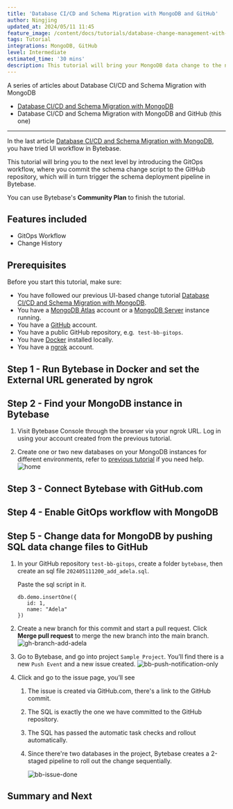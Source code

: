 ```yaml
---
title: 'Database CI/CD and Schema Migration with MongoDB and GitHub'
author: Ningjing
updated_at: 2024/05/11 11:45
feature_image: /content/docs/tutorials/database-change-management-with-mongodb-and-github/feature-image.webp
tags: Tutorial
integrations: MongoDB, GitHub
level: Intermediate
estimated_time: '30 mins'
description: This tutorial will bring your MongoDB data change to the next level by introducing the GitOps workflow, where you commit data change script to the GitHub repository, which will in turn trigger the data change pipeline in Bytebase.
---
```


A series of articles about Database CI/CD and Schema Migration with MongoDB

- [Database CI/CD and Schema Migration with MongoDB](/docs/tutorials/database-change-management-with-mongodb)
- Database CI/CD and Schema Migration with MongoDB and GitHub (this one)

---

In the last article [Database CI/CD and Schema Migration with MongoDB](/docs/tutorials/database-change-management-with-mongodb), you have tried UI workflow in Bytebase.

This tutorial will bring you to the next level by introducing the GitOps workflow, where you commit the schema change script to the GitHub repository, which will in turn trigger the schema deployment pipeline in Bytebase.

You can use Bytebase's **Community Plan** to finish the tutorial.

## Features included

- GitOps Workflow
- Change History

## Prerequisites

Before you start this tutorial, make sure:

- You have followed our previous UI-based change tutorial [Database CI/CD and Schema Migration with MongoDB](/docs/tutorials/database-change-management-with-mongodb).
- You have a [MongoDB Atlas](https://cloud.mongodb.com) account or a [MongoDB Server](https://www.mongodb.com/try/download/community) instance running.
- You have a [GitHub](https://github.com/) account.
- You have a public GitHub repository, e.g.  `test-bb-gitops`.
- You have [Docker](https://www.docker.com/) installed locally.
- You have a [ngrok](http://ngrok.com) account.

## Step 1 - Run Bytebase in Docker and set the External URL generated by ngrok

<IncludeBlock url="/docs/get-started/install/vcs-with-ngrok"></IncludeBlock>

## Step 2 - Find your MongoDB instance in Bytebase

1. Visit Bytebase Console through the browser via your ngrok URL. Log in using your account created from the previous tutorial.

1. Create one or two new databases on your MongoDB instances for different environments, refer to [previous tutorial](/docs/tutorials/database-change-management-with-mongodb) if you need help.
   ![home](/content/docs/tutorials/database-change-management-with-mongodb-and-github/bb-project-dbs-mongodb.webp)

## Step 3 - Connect Bytebase with GitHub.com

<IncludeBlock url="/docs/tutorials/share/vcs-with-github"></IncludeBlock>

## Step 4 - Enable GitOps workflow with MongoDB

<IncludeBlock url="/docs/tutorials/share/vcs-in-project-github"></IncludeBlock>

## Step 5 - Change data for MongoDB by pushing SQL data change files to GitHub

1. In your GitHub repository `test-bb-gitops`, create a folder `bytebase`, then create an sql file `202405111200_add_adela.sql`.

   Paste the sql script in it.

   ```text
   db.demo.insertOne({
      id: 1,
      name: "Adela"
   })
   ```

1. Create a new branch for this commit and start a pull request. Click **Merge pull request** to merge the new branch into the main branch.
   ![gh-branch-add-adela](/content/docs/tutorials/database-change-management-with-mongodb-and-github/gh-branch-add-adela.webp)

1. Go to Bytebase, and go into project `Sample Project`. You’ll find there is a new `Push Event` and a new issue created.
   ![bb-push-notification-only](/content/docs/tutorials/database-change-management-share/bb-push-notification-only.webp)

1. Click and go to the issue page, you’ll see

   1. The issue is created via GitHub.com, there's a link to the GitHub commit.
   1. The SQL is exactly the one we have committed to the GitHub repository.
   1. The SQL has passed the automatic task checks and rollout automatically.
   1. Since there're two databases in the project, Bytebase creates a 2-staged pipeline to roll out the change sequentially.

      ![bb-issue-done](/content/docs/tutorials/database-change-management-share/bb-issue-done-mongodb.webp)

## Summary and Next

<IncludeBlock url="/docs/tutorials/share/vcs-summary-github"></IncludeBlock>
